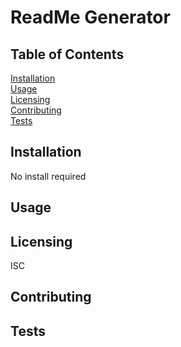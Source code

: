 
# ReadMe Generator

## Table of Contents
[Installation](#installation)<br>
[Usage](#usage)<br>
[Licensing](#licensing)<br>
[Contributing](#contributing)<br>
[Tests](#usage)<br>

## Installation
No install required

## Usage


## Licensing
ISC

## Contributing


## Tests

